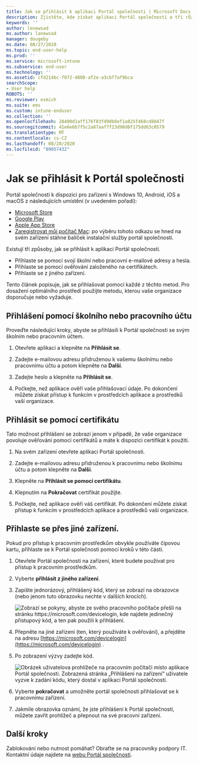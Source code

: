 ```yaml
---
title: Jak se přihlásit k aplikaci Portál společnosti | Microsoft Docs
description: Zjistěte, kde získat aplikaci Portál společnosti a tři různé způsoby, jak se přihlásit.
keywords: ''
author: lenewsad
ms.author: lanewsad
manager: dougeby
ms.date: 08/27/2020
ms.topic: end-user-help
ms.prod: ''
ms.service: microsoft-intune
ms.subservice: end-user
ms.technology: ''
ms.assetid: cfd214bc-f072-4808-af2e-a3cbf7af9bca
searchScope:
- User help
ROBOTS: ''
ms.reviewer: esmich
ms.suite: ems
ms.custom: intune-enduser
ms.collection: ''
ms.openlocfilehash: 28400d1aff176f83fd98b8ef1a825f468cd8847f
ms.sourcegitcommit: 41e6e6b7f5c2a87aaf7f23d90d0f175dd63c0579
ms.translationtype: MT
ms.contentlocale: cs-CZ
ms.lasthandoff: 08/28/2020
ms.locfileid: "89057432"
---
```

# <a name="how-to-sign-in-to-company-portal"></a>Jak se přihlásit k Portál společnosti  

Portál společnosti k dispozici pro zařízení s Windows 10, Android, iOS a macOS z následujících umístění (v uvedeném pořadí): 

* [Microsoft Store](https://go.microsoft.com/fwlink/?linkid=2141417)  
* [Google Play](https://go.microsoft.com/fwlink/?linkid=2141416)  
* [Apple App Store](https://go.microsoft.com/fwlink/?linkid=2141414)  
* [Zaregistrovat můj počítač Mac](https://go.microsoft.com/fwlink/?linkid=853070): po výběru tohoto odkazu se hned na svém zařízení stáhne balíček instalační služby portál společnosti.  

Existují tři způsoby, jak se přihlásit k aplikaci Portál společnosti.

* Přihlaste se pomocí svojí školní nebo pracovní e-mailové adresy a hesla.  
* Přihlaste se pomocí ověřování založeného na certifikátech.  
* Přihlaste se z jiného zařízení.   

Tento článek popisuje, jak se přihlašovat pomocí každé z těchto metod. Pro dosažení optimálního prostředí použijte metodu, kterou vaše organizace doporučuje nebo vyžaduje. 


## <a name="sign-in-with-school-or-work-account"></a>Přihlášení pomocí školního nebo pracovního účtu    
Proveďte následující kroky, abyste se přihlásili k Portál společnosti se svým školním nebo pracovním účtem. 

1. Otevřete aplikaci a klepněte na **Přihlásit se**.  

2. Zadejte e-mailovou adresu přidruženou k vašemu školnímu nebo pracovnímu účtu a potom klepněte na **Další**.

3. Zadejte heslo a klepněte na **Přihlásit se**.


4. Počkejte, než aplikace ověří vaše přihlašovací údaje. Po dokončení můžete získat přístup k funkcím v prostředcích aplikace a prostředků vaší organizace.  

## <a name="sign-in-with-certificate"></a>Přihlásit se pomocí certifikátu  
Tato možnost přihlášení se zobrazí jenom v případě, že vaše organizace povoluje ověřování pomocí certifikátů a máte k dispozici certifikát k použití.  

1. Na svém zařízení otevřete aplikaci Portál společnosti.  

2. Zadejte e-mailovou adresu přidruženou k pracovnímu nebo školnímu účtu a potom klepněte na **Další**.   

3. Klepněte na **Přihlásit se pomocí certifikátu**.  

4. Klepnutím na **Pokračovat** certifikát použijte.  
5. Počkejte, než aplikace ověří váš certifikát. Po dokončení můžete získat přístup k funkcím v prostředcích aplikace a prostředků vaší organizace.  

## <a name="sign-in-via-another-device"></a>Přihlaste se přes jiné zařízení.    

Pokud pro přístup k pracovním prostředkům obvykle používáte čipovou kartu, přihlaste se k Portál společnosti pomocí kroků v této části.  

1. Otevřete Portál společnosti na zařízení, které budete používat pro přístup k pracovním prostředkům.  

2. Vyberte **přihlásit z jiného zařízení**.  

3. Zapište jednorázový, přihlášený kód, který se zobrazí na obrazovce (nebo jenom tuto obrazovku nechte v dalších krocích). 

   ![Zobrazí se pokyny, abyste ze svého pracovního počítače přešli na stránku https://microsoft.com/devicelogin, kde najdete jedinečný přístupový kód, a ten pak použili k přihlášení.](./media/cp_ios_aad_signin_after_1804_006.png)

3. Přepněte na jiné zařízení (ten, který používáte k ověřování), a přejděte na adresu [https://microsoft.com/devicelogin](https://microsoft.com/devicelogin) .  

4. Po zobrazení výzvy zadejte kód.  

   ![Obrázek uživatelova prohlížeče na pracovním počítači místo aplikace Portál společnosti. Zobrazená stránka „Přihlášení na zařízení“ uživatele vyzve k zadání kódu, který dostal v aplikaci Portál společnosti.](../fundamentals/media/whats-new-app-ui/cp_ios_aad_signin_from_another_device_after_1704_004.png)

4. Vyberte  __pokračovat__ a umožněte portál společnosti přihlašovat se k pracovnímu zařízení.   

5. Jakmile obrazovka oznámí, že jste přihlášeni k Portál společnosti, můžete zavřít prohlížeč a přepnout na své pracovní zařízení.  


## <a name="next-steps"></a>Další kroky  

Zablokování nebo nutnost pomáhat? Obraťte se na pracovníky podpory IT. Kontaktní údaje najdete na [webu Portál společnosti](https://go.microsoft.com/fwlink/?linkid=2010980).  
